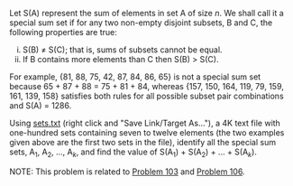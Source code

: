 <p>Let S(A) represent the sum of elements in set A of size <i>n</i>. We shall call it a special sum set if for any two non-empty disjoint subsets, B and C, the following properties are true:</p>
<ol style="list-style-type:lower-roman;"><li>S(B) ≠ S(C); that is, sums of subsets cannot be equal.</li>
<li>If B contains more elements than C then S(B) &gt; S(C).</li>
</ol><p>For example, {81, 88, 75, 42, 87, 84, 86, 65} is not a special sum set because 65 + 87 + 88 = 75 + 81 + 84, whereas {157, 150, 164, 119, 79, 159, 161, 139, 158} satisfies both rules for all possible subset pair combinations and S(A) = 1286.</p>
<p>Using <a href="project/resources/p105_sets.txt">sets.txt</a> (right click and "Save Link/Target As..."), a 4K text file with one-hundred sets containing seven to twelve elements (the two examples given above are the first two sets in the file), identify all the special sum sets, A<sub>1</sub>, A<sub>2</sub>, ..., A<sub><i>k</i></sub>, and find the value of S(A<sub>1</sub>) + S(A<sub>2</sub>) + ... + S(A<sub><i>k</i></sub>).</p>
<p class="note">NOTE: This problem is related to <a href="problem=103">Problem 103</a> and <a href="problem=106">Problem 106</a>.</p>
